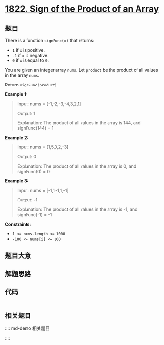 # [1822. Sign of the Product of an Array](https://leetcode.com/problems/sign-of-the-product-of-an-array/)

## 题目

There is a function `signFunc(x)` that returns:

  * `1` if `x` is positive.
  * `-1` if `x` is negative.
  * `0` if `x` is equal to `0`.

You are given an integer array `nums`. Let `product` be the product of all
values in the array `nums`.

Return `signFunc(product)`.



**Example 1:**

> Input: nums = [-1,-2,-3,-4,3,2,1]
> 
> Output: 1
> 
> Explanation: The product of all values in the array is 144, and signFunc(144) = 1

**Example 2:**

> Input: nums = [1,5,0,2,-3]
> 
> Output: 0
> 
> Explanation: The product of all values in the array is 0, and signFunc(0) = 0

**Example 3:**

> Input: nums = [-1,1,-1,1,-1]
> 
> Output: -1
> 
> Explanation: The product of all values in the array is -1, and signFunc(-1) = -1

**Constraints:**

  * `1 <= nums.length <= 1000`
  * `-100 <= nums[i] <= 100`


## 题目大意

## 解题思路

## 代码

```javascript

```

## 相关题目

:::: md-demo 相关题目

::::
